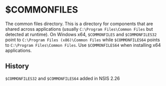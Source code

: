 # $COMMONFILES

The common files directory. This is a directory for components that are shared across applications (usually `C:\Program Files\Common Files` but detected at runtime). On Windows x64, `$COMMONFILES` and `$COMMONFILES32` point to `C:\Program Files (x86)\Common Files` while `$COMMONFILES64` points to `C:\Program Files\Common Files`. Use `$COMMONFILES64` when installing x64 applications.

## History

`$COMMONFILES32` and `$COMMONFILES64` added in NSIS 2.26